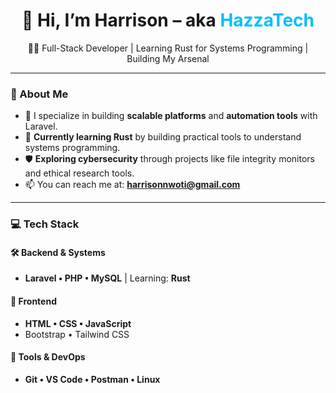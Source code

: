 <h1 align="center">👋 Hi, I’m Harrison – aka <span style="color:#00bfff">HazzaTech</span></h1>

<p align="center">
  🧑‍💻 Full-Stack Developer | Learning Rust for Systems Programming | Building My Arsenal
</p>

---

### 🚀 About Me

- 🔧 I specialize in building **scalable platforms** and **automation tools** with Laravel.
- 🦀 **Currently learning Rust** by building practical tools to understand systems programming.
- 🛡️ **Exploring cybersecurity** through projects like file integrity monitors and ethical research tools.
- 📫 You can reach me at: **harrisonnwoti@gmail.com**

---

### 💻 Tech Stack

#### 🛠️ Backend & Systems
- **Laravel • PHP • MySQL** | Learning: **Rust**

#### 🎨 Frontend
- **HTML • CSS • JavaScript**
- Bootstrap • Tailwind CSS

#### 🧰 Tools & DevOps
- **Git • VS Code • Postman • Linux**
